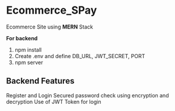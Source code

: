 # Ecommerce_SPay
Ecommerce Site using <b>MERN</b> Stack

<b> For backend </b>
1. npm install
2. Create .env and define DB_URL, JWT_SECRET, PORT
3. npm server

<h2>Backend Features</h2>
Register and Login
Secured password check using encryption and decryption 
Use of JWT Token for login

